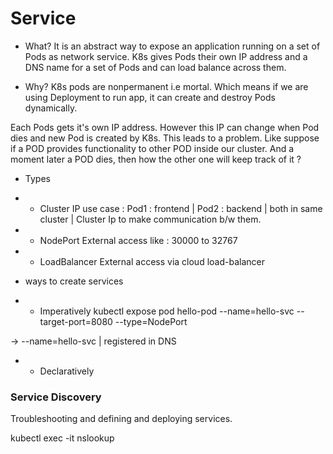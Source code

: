 # Service
* What?
It is an abstract way to expose an application running on a set of Pods as network service.
K8s gives Pods their own IP address and a DNS name for a set of Pods and can load balance across them.

* Why?
K8s pods are nonpermanent i.e mortal.
Which means if we are using Deployment to run app, it can create and destroy Pods dynamically.

Each Pods gets it's own IP address. However this IP can change when Pod dies and new Pod is created by K8s.
This leads to a problem. 
Like suppose if a POD provides functionality to other POD inside our cluster. And a moment later a POD dies, then how the other one will keep track of it ?

* Types
 * * Cluster IP
 use case : Pod1 : frontend | Pod2 : backend | both in same cluster | Cluster Ip to make communication b/w them.
 * * NodePort
 External access like : 
   30000 to 32767
 * * LoadBalancer
 External access via cloud load-balancer

* ways to create services
* * Imperatively
kubectl expose pod hello-pod --name=hello-svc --target-port=8080 --type=NodePort


 -> --name=hello-svc  | registered in DNS

* * Declaratively

### Service Discovery
Troubleshooting and defining and deploying services.

kubectl exec -it <Podname> nslookup <ip address>
